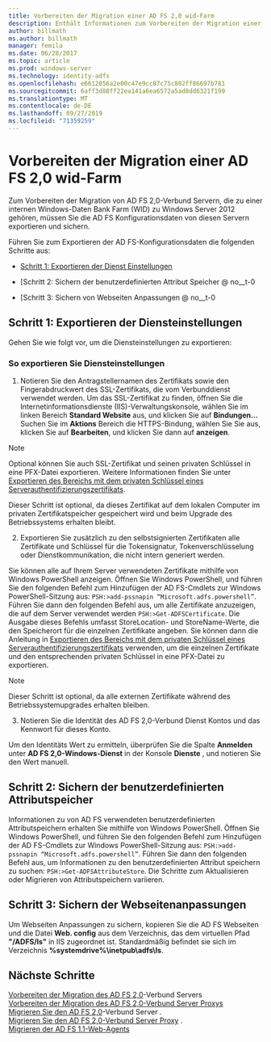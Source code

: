 ```yaml
---
title: Vorbereiten der Migration einer AD FS 2,0 wid-Farm
description: Enthält Informationen zum Vorbereiten der Migration einer AD FS 2,0-Server-wid-Farm zu Windows Server 2012.
author: billmath
ms.author: billmath
manager: femila
ms.date: 06/28/2017
ms.topic: article
ms.prod: windows-server
ms.technology: identity-adfs
ms.openlocfilehash: e6612856a2e00c47e9cc87c75c802ff86697b781
ms.sourcegitcommit: 6aff3d88ff22ea141a6ea6572a5ad8dd6321f199
ms.translationtype: MT
ms.contentlocale: de-DE
ms.lasthandoff: 09/27/2019
ms.locfileid: "71359259"
---
```

# <a name="prepare-to-migrate-an-ad-fs-20-wid-farm"></a>Vorbereiten der Migration einer AD FS 2,0 wid-Farm  
 Zum Vorbereiten der Migration von AD FS 2,0-Verbund Servern, die zu einer internen Windows-Daten Bank Farm (WID) zu Windows Server 2012 gehören, müssen Sie die AD FS Konfigurationsdaten von diesen Servern exportieren und sichern.  
  
 Führen Sie zum Exportieren der AD FS-Konfigurationsdaten die folgenden Schritte aus:  
  
-   [Schritt 1: Exportieren der Dienst Einstellungen](#step-1-export-service-settings)  
  
-   [Schritt 2: Sichern der benutzerdefinierten Attribut Speicher @ no__t-0  
  
-   [Schritt 3: Sichern von Webseiten Anpassungen @ no__t-0  
  
## <a name="step-1-export-service-settings"></a>Schritt 1: Exportieren der Diensteinstellungen  
 Gehen Sie wie folgt vor, um die Diensteinstellungen zu exportieren:  
  
### <a name="to-export-service-settings"></a>So exportieren Sie Diensteinstellungen  
  
1.  Notieren Sie den Antragstellernamen des Zertifikats sowie den Fingerabdruckwert des SSL-Zertifikats, die vom Verbunddienst verwendet werden. Um das SSL-Zertifikat zu finden, öffnen Sie die Internetinformationsdienste (IIS)-Verwaltungskonsole, wählen Sie im linken Bereich **Standard Website** aus, und klicken Sie auf **Bindungen...** Suchen Sie im **Aktions** Bereich die HTTPS-Bindung, wählen Sie Sie aus, klicken Sie auf **Bearbeiten**, und klicken Sie dann auf **anzeigen**.  
  
> [!NOTE]
>  Optional können Sie auch SSL-Zertifikat und seinen privaten Schlüssel in eine PFX-Datei exportieren. Weitere Informationen finden Sie unter [Exportieren des Bereichs mit dem privaten Schlüssel eines Serverauthentifizierungszertifikats](Export-the-Private-Key-Portion-of-a-Server-Authentication-Certificate.md).  
>   
>  Dieser Schritt ist optional, da dieses Zertifikat auf dem lokalen Computer im privaten Zertifikatspeicher gespeichert wird und beim Upgrade des Betriebssystems erhalten bleibt.  
  
2. Exportieren Sie zusätzlich zu den selbstsignierten Zertifikaten alle Zertifikate und Schlüssel für die Tokensignatur, Tokenverschlüsselung oder Dienstkommunikation, die nicht intern generiert werden.  
  
Sie können alle auf Ihrem Server verwendeten Zertifikate mithilfe von Windows PowerShell anzeigen. Öffnen Sie Windows PowerShell, und führen Sie den folgenden Befehl zum Hinzufügen der AD FS-Cmdlets zur Windows PowerShell-Sitzung aus: `PSH:>add-pssnapin “Microsoft.adfs.powershell”`. Führen Sie dann den folgenden Befehl aus, um alle Zertifikate anzuzeigen, die auf dem Server verwendet werden `PSH:>Get-ADFSCertificate`. Die Ausgabe dieses Befehls umfasst StoreLocation- und StoreName-Werte, die den Speicherort für die einzelnen Zertifikate angeben.  Sie können dann die Anleitung in [Exportieren des Bereichs mit dem privaten Schlüssel eines Serverauthentifizierungszertifikats](Export-the-Private-Key-Portion-of-a-Server-Authentication-Certificate.md) verwenden, um die einzelnen Zertifikate und den entsprechenden privaten Schlüssel in eine PFX-Datei zu exportieren.  
  
> [!NOTE]
>  Dieser Schritt ist optional, da alle externen Zertifikate während des Betriebssystemupgrades erhalten bleiben.  
  
3. Notieren Sie die Identität des AD FS 2,0-Verbund Dienst Kontos und das Kennwort für dieses Konto.  
  
Um den Identitäts Wert zu ermitteln, überprüfen Sie die Spalte **Anmelden** unter **AD FS 2,0-Windows-Dienst** in der Konsole **Dienste** , und notieren Sie den Wert manuell.  
  
## <a name="step-2-back-up-custom-attribute-stores"></a>Schritt 2: Sichern der benutzerdefinierten Attributspeicher  
 Informationen zu von AD FS verwendeten benutzerdefinierten Attributspeichern erhalten Sie mithilfe von Windows PowerShell. Öffnen Sie Windows PowerShell, und führen Sie den folgenden Befehl zum Hinzufügen der AD FS-Cmdlets zur Windows PowerShell-Sitzung aus: `PSH:>add-pssnapin “Microsoft.adfs.powershell”`. Führen Sie dann den folgenden Befehl aus, um Informationen zu den benutzerdefinierten Attribut speichern zu suchen: `PSH:>Get-ADFSAttributeStore`. Die Schritte zum Aktualisieren oder Migrieren von Attributspeichern variieren.  
  
## <a name="step-3-back-up-webpage-customizations"></a>Schritt 3: Sichern der Webseitenanpassungen  
 Um Webseiten Anpassungen zu sichern, kopieren Sie die AD FS Webseiten und die Datei **Web. config** aus dem Verzeichnis, das dem virtuellen Pfad **"/ADFS/ls"** in IIS zugeordnet ist. Standardmäßig befindet sie sich im Verzeichnis **%systemdrive%\inetpub\adfs\ls**.  

## <a name="next-steps"></a>Nächste Schritte
 [Vorbereiten der Migration des AD FS 2,0](prepare-to-migrate-ad-fs-fed-server.md)-Verbund Servers    
 [Vorbereiten der Migration des AD FS 2,0-Verbund Server Proxys](prepare-to-migrate-ad-fs-fed-proxy.md)   
 [Migrieren Sie den AD FS 2,0](migrate-the-ad-fs-fed-server.md)-Verbund Server  .  
 [Migrieren Sie den AD FS 2,0-Verbund Server Proxy](migrate-the-ad-fs-2-fed-server-proxy.md) .  
 [Migrieren der AD FS 1.1-Web-Agents](migrate-the-ad-fs-web-agent.md)